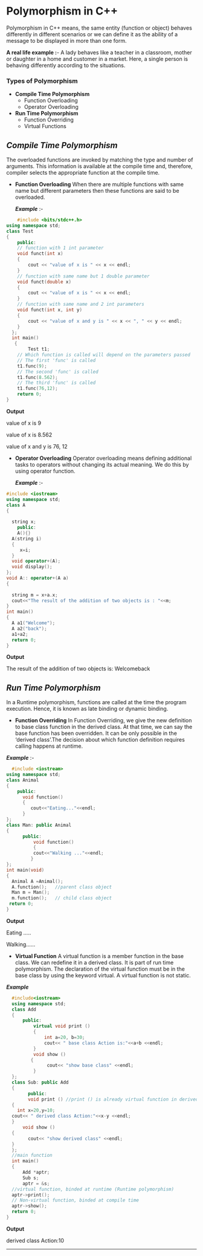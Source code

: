 # **Polymorphism in C++**

Polymorphism in C++ means, the same entity (function or object) behaves differently in different scenarios or we can define it as the ability of a message to be displayed in more than one form.

**A real life example :**- A lady behaves like a teacher in a classroom, mother or daughter in a home and customer in a market. Here, a single person is behaving differently according to the situations.

 ### **Types of Polymorphism**

  * **Compile Time Polymorphism**
    * Function Overloading
    * Operator Overloading
  * **Run Time Polymorphism**
    * Function Overriding
    * Virtual Functions

## ***Compile Time Polymorphism***
The overloaded functions are invoked by matching the type and number of arguments. This information is available at the compile time and, therefore, compiler selects the appropriate function at the compile time.

  * **Function Overloading**
  When there are multiple functions with same name but different parameters then these functions are said to be overloaded.

    ***Example*** :-
    
```cpp
    #include <bits/stdc++.h>
using namespace std;
class Test
{
    public:
    // function with 1 int parameter
    void funct(int x)
    {
        cout << "value of x is " << x << endl;
    }
    // function with same name but 1 double parameter
    void funct(double x)
    {
        cout << "value of x is " << x << endl;
    }
    // function with same name and 2 int parameters
    void funct(int x, int y)
    {
        cout << "value of x and y is " << x << ", " << y << endl;
    }
  };
  int main()
   {
        Test t1;
    // Which function is called will depend on the parameters passed
    // The first 'func' is called
    t1.func(9);
    // The second 'func' is called
    t1.func(8.562);
    // The third 'func' is called
    t1.func(76,12);
    return 0;
}
```
**Output**

  value of x is 9  

  value of x is 8.562

  value of x and y is 76, 12

  * **Operator Overloading**
  Operator overloading means defining additional tasks to operators without changing its actual meaning. We do this by using operator function.

    ***Example*** :-
    
  ```cpp
  #include <iostream>  
using namespace std;  
class A  
{  
     
    string x;  
      public:  
      A(){}  
    A(string i)  
    {  
       x=i;  
    }  
    void operator+(A);  
    void display();  
};  
void A:: operator+(A a)  
{  
      
    string m = x+a.x;  
    cout<<"The result of the addition of two objects is : "<<m;  
}  
int main()  
{  
    A a1("Welcome");  
    A a2("back");  
    a1+a2;  
    return 0;  
}
```
**Output**

  The result of the addition of two objects is: Welcomeback

## ***Run Time Polymorphism***
In a Runtime polymorphism, functions are called at the time the program execution. Hence, it is known as late binding or dynamic binding.

  * **Function Overriding**
  In Function Overriding, we give the new definition to base class function in the derived class. At that time, we can say the base function has been overridden. It can be only possible in the ‘derived class’.The decision about which function definition requires calling happens at runtime.

  ***Example*** :-

  ```cpp
    #include <iostream>  
  using namespace std;  
  class Animal 
  {  
      public:  
        void function()
        {    
           cout<<"Eating..."<<endl;    
        }      
  };   
  class Man: public Animal    
  {    
        public:  
            void function()    
            {  
            cout<<"Walking ..."<<endl;    
           }    
  };  
  int main(void)
  {  
    Animal A =Animal();
    A.function();   //parent class object 
    Man m = Man();    
    m.function();   // child class object
   return 0;  
  }
```
  **Output**

  Eating …..

  Walking……

  * **Virtual Function** A virtual function is a member function in the base class. We can redefine it in a derived class. It is part of run time polymorphism. The declaration of the virtual function must be in the base class by using the keyword virtual. A virtual function is not static. 

  ***Example***

  ```cpp
    #include<iostream>
    using namespace std; 
    class Add
    { 
        public: 
            virtual void print () 
            {
                int a=20, b=30;
                cout<< " base class Action is:"<<a+b <<endl;
            }
            void show () 
           {
                 cout<< "show base class" <<endl; 
            } 
    }; 
    class Sub: public Add 
    { 
          public: 
          void print () //print () is already virtual function in derived class, we could also declared as virtual void print () explicitly 
    { 
      int x=20,y=10;
    cout<< " derived class Action:"<<x-y <<endl; 
    } 
        void show () 
    { 
          cout<< "show derived class" <<endl;
    } 
    }; 
    //main function 
    int main() 
    { 
        Add *aptr; 
        Sub s; 
        aptr = &s; 
    //virtual function, binded at runtime (Runtime polymorphism) 
    aptr->print(); 
    // Non-virtual function, binded at compile time 
    aptr->show();
    return 0; 
} 
```
**Output**

 derived class Action:10
****************************************************************************
